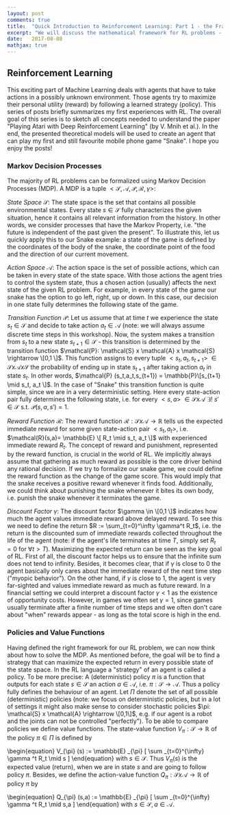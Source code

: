 ```yaml
---
layout: post
comments: true
title:  "Quick Introduction to Reinforcement Learning: Part 1 - the Framework"
excerpt: "We will discuss the mathematical framework for RL problems - namely, Markov Decision Processes. The concept of value functions and action-value functions will be introduced. This series of posts is basically a brief summary of a workshop I held at the startup neurocat. "
date:   2017-08-08
mathjax: true
---
```


## Reinforcement Learning 

This exciting part of Machine Learning deals with agents that have to take 
actions in a possibly unknown environment. Those agents try to maximize their personal utility (reward) by following a learned strategy (policy). This series of posts briefly summarizes my first experiences with RL. The overall goal of this series is to sketch all concepts needed to understand the paper "Playing Atari with Deep Reinforcement Learning" (by V. Mnih et al.). In the end, the presented theoretical models will be used to create an agent that can play my first and still favourite mobile phone game "Snake". I hope you enjoy the posts!      

### Markov Decision Processes

The majority of RL problems can be formalized using Markov Decision Processes (MDP). A MDP is a tuple $<\mathcal{S}, \mathcal{A}, \mathcal{P}, \mathcal{R}, \gamma>$: 

*State Space* $\mathcal{S}$: The state space is the set that contains all possible environmental states. Every state $s \in \mathcal{S}$ fully characterizes the given situation, hence it contains all relevant information from the history. In other words, we consider processes that have the Markov Property, i.e. "the future is independent of the past given the present". To illustrate this, let us quickly apply this to our Snake example: a state of the game is defined by the coordinates of the body of the snake, the coordinate point of the food and the direction of our current movement.  

*Action Space* $\mathcal{A}$: The action space is the set of possible actions, which can be taken in every state of the state space. With those actions the agent tries to control the system state, thus a chosen action (usually) affects the next state of the given RL problem. For example, in every state of the game our snake has the option to go left, right, up or down. In this case, our decision in one state fully determines the following state of the game.

*Transition Function* $\mathcal{P}$: Let us assume that at time $t$ we experience the state $s_t \in \mathcal{S}$ and decide to take action $a_t \in \mathcal{A}$ (note: we will always assume discrete time steps in this workshop). Now, the system makes a transition from $s_t$ to a new state $s_{t+1} \in \mathcal{S}$ - this transition is determined by the transition function $\mathcal{P}: \mathcal{S} x \mathcal{A} x \mathcal{S} \rightarrow \[0,1 \]$. This function assigns to every tuple $<s_t, a_t, s_{t+1}>$  $\in \mathcal{S} x \mathcal{A} x \mathcal{S}$ the probability of ending up in state $s_{t+1}$ after taking action $a_t$ in state $s_t$. In other words, $\mathcal{P} (s_t,a_t,s_{t+1}) = \mathbb{P}\[s_{t+1} \mid s_t, a_t \]$. 
In the case of "Snake" this transition function is quite simple, since we are in a very deterministic setting. Here every state-action pair fully determines the following state, i.e. for every $<s,a>$ $\in \mathcal{S} x \mathcal{A}$  $\exists!$  $s' \in \mathcal{S}$ s.t. $\mathcal{P}(s,a,s')=1$.   

*Reward Function* $\mathcal{R}$: The reward function $\mathcal{R}: \mathcal{S} x \mathcal{A} \rightarrow \mathbb{R}$ tells us the expected immediate reward for some given state-action pair $<s_t, a_t>$, i.e. $\mathcal{R}(s,a)= \mathbb{E}  \[ R_t \mid s_t, a_t \]$ with experienced immediate reward $R_t$. The concept of reward and punishment, represented by the reward function, is crucial in the world of RL. We implicitly always assume that gathering as much reward as possible is the core driver behind any rational decision. If we try to formalize our snake game, we could define the reward function as the change of the game score. This would imply that the snake receives a positive reward whenever it finds food. Additionally, we could think about punishing the snake whenever it bites its own body, i.e. punish the snake whenever it terminates the game.

*Discount Factor* $\gamma$: The discount factor $\gamma \in \[0,1 \]$ indicates how much the agent values immediate reward above delayed reward. To see this we need to define the return $R :=  \sum_{t=0}^\infty \gamma^t R_t$, i.e. the return is the discounted sum of immediate rewards collected throughout the life of the agent (note: if the agent's life terminates at time $T$, simply set $R_{t}=0$ for $\forall t > T$). Maximizing the expected return can be seen as the key goal of RL. First of all, the discount factor helps us to ensure that the infinite sum does not tend to infinity. Besides, it becomes clear, that if $\gamma$ is close to $0$ the agent basically only cares about the immediate reward of the next time step ("myopic behavior"). On the other hand, if $\gamma$ is close to $1$, the agent is very far-sighted and values immediate reward as much as future reward. In a financial setting we could interpret a discount factor $\gamma < 1$ as the existence of opportunity costs. However, in games we often set $\gamma = 1$, since games usually terminate after a finite number of time steps and we often don't care about "when" rewards appear - as long as the total score is high in the end. 

### Policies and Value Functions

Having defined the right framework for our RL problem, we can now think about how to solve the MDP. As mentioned before, the goal will be to find a strategy that can maximize the expected return in every possible state of the state space. In the RL language a "strategy" of an agent is called a policy. To be more precise: A (deterministic) policy $\pi$ is a function that outputs for each state $s \in \mathcal{S}$ an action $a \in \mathcal{A}$, i.e. $\pi: \mathcal{S} \rightarrow \mathcal{A}$. Thus a policy fully defines the behaviour of an agent. Let $\Pi$ denote the set of all possible (deterministic) policies (note: we focus on deterministic policies, but in a lot of settings it might also make sense to consider stochastic policies $\pi: \mathcal{S} x \mathcal{A} \rightarrow \[0,1\]$, e.g. if our agent is a robot and the joints can not be controlled "perfectly"). To be able to compare policies we define value functions. The state-value function $V_{\pi}: \mathcal{S} \rightarrow \mathbb{R}$ of the policy $\pi \in \Pi$ is defined by 

\begin{equation} V_{\pi} (s) := \mathbb{E} _{\pi} \[ \sum _{t=0}^{\infty} \gamma ^t R_t \mid s \] \end{equation} with $s \in \mathcal{S}$. Thus $V_{\pi} (s)$ is the expected value (return), when we are in state $s$ and are going to follow policy $\pi$. Besides, we define the action-value function $Q_{\pi}: \mathcal{S} x \mathcal{A} \rightarrow \mathbb{R}$ of policy $\pi$ by  

\begin{equation} Q_{\pi} (s,a) := \mathbb{E} _{\pi} \[ \sum _{t=0}^{\infty} \gamma ^t R_t \mid s,a \] \end{equation} with $s \in \mathcal{S}, a \in \mathcal{A}$.

     